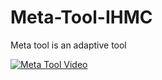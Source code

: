 # Meta-Tool-IHMC

Meta tool is an adaptive tool

[![Meta Tool Video](https://img.youtube.com/vi/Nru2wm1hwAQ/0.jpg)](https://www.youtube.com/watch?v=Nru2wm1hwAQ)
